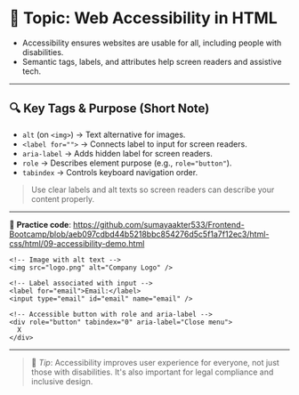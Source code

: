 # 📄 Topic: Web Accessibility in HTML

- Accessibility ensures websites are usable for all, including people with disabilities.    
- Semantic tags, labels, and attributes help screen readers and assistive tech.    

---

## 🔍 Key Tags & Purpose (Short Note)

- `alt` (on `<img>`) → Text alternative for images.    
- `<label for="">` → Connects label to input for screen readers.    
- `aria-label` → Adds hidden label for screen readers.    
- `role` → Describes element purpose (e.g., `role="button"`).    
- `tabindex` → Controls keyboard navigation order.

> Use clear labels and alt texts so screen readers can describe your content properly.

---

🔗 **Practice code**: https://github.com/sumayaakter533/Frontend-Bootcamp/blob/aeb097cdbd44b5218bbc854276d5c5f1a7f12ec3/html-css/html/09-accessibility-demo.html

```ad-todo
<!-- Image with alt text -->
<img src="logo.png" alt="Company Logo" />

<!-- Label associated with input -->
<label for="email">Email:</label>
<input type="email" id="email" name="email" />

<!-- Accessible button with role and aria-label -->
<div role="button" tabindex="0" aria-label="Close menu">
  X
</div>
```

---

> 🧠 _Tip_: Accessibility improves user experience for everyone, not just those with disabilities. It's also important for legal compliance and inclusive design.


